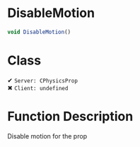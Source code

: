 # DisableMotion
```js	
void DisableMotion()
```
# Class
✔ `Server: CPhysicsProp`  
✖ `Client: undefined`  

# Function Description
Disable motion for the prop
